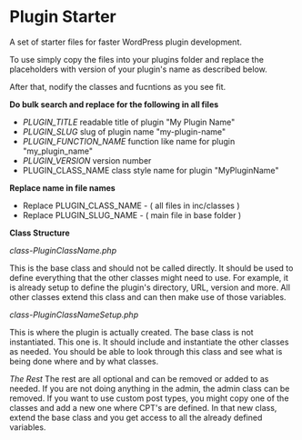 # Plugin Starter
A set of starter files for faster WordPress plugin development.

To use simply copy the files into your plugins folder and replace the placeholders with version of your plugin's name as described below.

After that, nodify the classes and fucntions as you see fit.

**Do bulk search and replace for the following in all files**
* _PLUGIN_TITLE_ 			readable title of plugin "My Plugin Name"
* _PLUGIN_SLUG_				slug of plugin name "my-plugin-name"
* _PLUGIN_FUNCTION_NAME_ 	function like name for plugin "my_plugin_name"
* _PLUGIN_VERSION_			version number
* PLUGIN_CLASS_NAME			class style name for plugin "MyPluginName"

**Replace name in file names**
* Replace PLUGIN_CLASS_NAME - ( all files in inc/classes )
* Replace PLUGIN_SLUG_NAME - ( main file in base folder )

**Class Structure**

*class-PluginClassName.php*

This is the base class and should not be called directly.
It should be used to define everything that the other classes might need to use.
For example, it is already setup to define the plugin's directory, URL, version and more.
All other classes extend this class and can then make use of those variables.

*class-PluginClassNameSetup.php*

This is where the plugin is actually created. The base class is not instantiated. This one is.
It should include and instantiate the other classes as needed. 
You should be able to look through this class and see what is being done where and by what classes.

*The Rest*
The rest are all optional and can be removed or added to as needed.
If you are not doing anything in the admin, the admin class can be removed.
If you want to use custom post types, you might copy one of the classes and add a new one where CPT's are defined. 
In that new class, extend the base class and you get access to all the already defined variables.